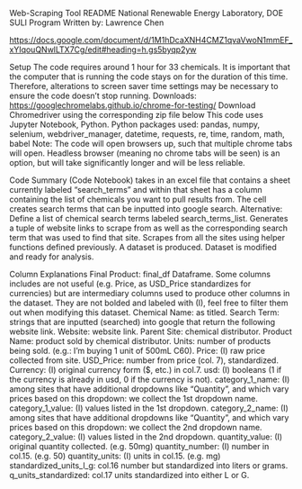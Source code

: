 Web-Scraping Tool README
National Renewable Energy Laboratory, DOE SULI Program
Written by: Lawrence Chen

https://docs.google.com/document/d/1M1hDcaXNH4CMZ1qvaVwoN1mmEF_xYIqouQNwlLTX7Cg/edit#heading=h.gs5byqp2yw

Setup
The code requires around 1 hour for 33 chemicals. It is important that the computer that is running the code stays on for the duration of this time. Therefore, alterations to screen saver time settings may be necessary to ensure the code doesn’t stop running. 
Downloads: 
https://googlechromelabs.github.io/chrome-for-testing/ Download Chromedriver using the corresponding zip file below
This code uses Jupyter Notebook, Python.
Python packages used: pandas, numpy, selenium, webdriver_manager, datetime, requests, re, time, random, math, babel
Note: The code will open browsers up, such that multiple chrome tabs will open. Headless browser (meaning no chrome tabs will be seen) is an option, but will take significantly longer and will be less reliable. 

Code Summary
(Code Notebook) takes in an excel file that contains a sheet currently labeled “search_terms” and within that sheet has a column containing the list of chemicals you want to pull results from. The cell creates search terms that can be inputted into google search.
Alternative: Define a list of chemical search terms labeled search_terms_list.
Generates a tuple of website links to scrape from as well as the corresponding search term that was used to find that site.
Scrapes from all the sites using helper functions defined previously. A dataset is produced.
Dataset is modified and ready for analysis. 

Column Explanations
Final Product: final_df Dataframe.
Some columns includes are not useful (e.g. Price, as USD_Price standardizes for currencies) but are intermediary columns used to produce other columns in the dataset. They are not bolded and labeled with (I), feel free to filter them out when modifying this dataset.
Chemical Name: as titled.
Search Term: strings that are inputted (searched) into google that return the following website link.
Website: website link.
Parent Site: chemical distributor.
Product Name: product sold by chemical distributor.
Units: number of products being sold. (e.g.: I’m buying 1 unit of 500mL C60). 
Price: (I) raw price collected from site.
USD_Price: number from price (col. 7), standardized.
Currency: (I) original currency form ($, etc.) in col.7.
 usd: (I) booleans (1 if the currency is already in usd, 0 if the currency is not). 
category_1_name: (I) among sites that have additional dropdowns like “Quantity”, and which vary prices based on this dropdown: we collect the 1st dropdown name. 
category_1_value: (I) values listed in the 1st dropdown. 
category_2_name: (I) among sites that have additional dropdowns like “Quantity”, and which vary prices based on this dropdown: we collect the 2nd dropdown name. 
category_2_value: (I) values listed in the 2nd dropdown.
quantity_value: (I) original quantity collected. (e.g. 50mg)
quantity_number:  (I) number in col.15. (e.g. 50)
quantity_units: (I) units in col.15. (e.g. mg)
standardized_units_l_g: col.16 number but standardized into liters or grams. 
q_units_standardized: col.17 units standardized into either L or G.
